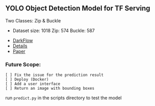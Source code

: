 
## YOLO Object Detection Model for TF Serving

Two Classes: Zip & Buckle

* Dataset size: 1018
Zip: 574
Buckle: 587

- [DarkFlow](https://github.com/thtrieu/darkflow)
- [Details](https://pjreddie.com/darknet/yolov2/)
- [Paper](https://arxiv.org/pdf/1612.08242.pdf)

### Future Scope:
    [ ] Fix the issue for the prediction result
    [ ] Deploy (Docker)
    [ ] Add a user interface
    [ ] Return an image with bounding boxes

run `predict.py` in the scripts directory to test the model

